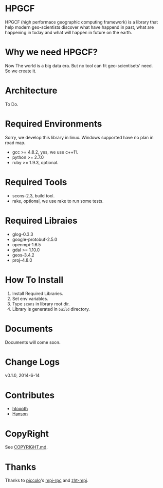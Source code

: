 HPGCF
=====
HPGCF (high performace geographic computing framework) is a library that help modern geo-scientists discover what have happend in past, what are happening in today and what will happen in future on the earth.

Why we need HPGCF?
==================
Now The world is a big data era. But no tool can fit geo-scientisets' need. So we create it.

Architecture
============
To Do.

Required Environments
=====================
Sorry, we develop this library in linux. Windows supported have no plan in road map.
* gcc >= 4.8.2, yes, we use c++11.
* python >= 2.7.0
* ruby >= 1.9.3, optional.

Required Tools
==============
* scons-2.3, build tool.
* rake, optional, we use rake to run some tests.

Required Libraies
=================
* glog-0.3.3 
* google-protobuf-2.5.0
* openmpi-1.6.5
* gdal >= 1.10.0
* geos-3.4.2
* proj-4.8.0

How To Install
==============
1. Install Required Libraries.
2. Set env variables.
3. Type `scons` in library root dir.
4. Library is generated in `build` directory.

Documents
=========
Documents will come soon.

Change Logs
===========
v0.1.0, 2014-6-14

Contributes
===========
* [htoooth](https://github.com/htoooth)
* [Hanson](https://github.com/geosky)

CopyRight
=========
See [COPYRIGHT.md](https://github.com/htoooth/hpgc_new/blob/master/COPYRIGHT.md).

Thanks
======

Thanks to [piccolo](https://github.com/rjpower/piccolo/)'s  [mpi-rpc](https://github.com/rjpower/piccolo/blob/master/src/util/rpc.cc) and [zht-mpi](https://bitbucket.org/xiaobingo/iit.datasys.zht-mpi).

